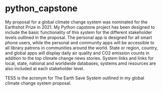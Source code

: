 # python_capstone
My proposal for a global climate change system was nominated for the Earthshot Prize in 2021. My Python capstone project has been designed to include the basic functionality of this system for the different stakeholder levels outlined in the proposal. The personal app is designed for all smart phone users, while the personal and community apps will be accessible to all library patrons in communities around the world. State or region, country, and global apps will display daily air quality and CO2 emission counts in addition to the top climate change news stories. System links and links for local, state, national and worldwide databases, systems amd resources are also included at each stakeholder level.

TESS is the acronym for The Earth Save System outlined in my global climate change system proposal.
